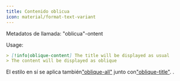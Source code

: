 ```yaml
---
title: Contenido oblicua
icon: material/format-text-variant
---
```


Metadatos de llamada: "oblicua"-ontent

Usage:

```md
> [!info|oblique-content] The title will be displayed as usual
> The content will be displayed as oblique
```

El estilo en sí se aplica también["oblique-all"](../combined-styling/page-19.md)
junto con["oblique-title"](../title-styling/page-19.md).
.

